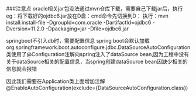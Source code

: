 ###注意点
oracle相关jar包没法通过mvn仓库下载，需要自己下载jar后，执行
eg：将下载好的ojdbc6.jar放在D盘：cmd命令先切换到D：
执行：mvn install:install-file -DgroupId=com.oracle -DartifactId=ojdbc6 -Dversion=11.2.0 -Dpackaging=jar -Dfile=ojdbc6.jar


springboot不引入db时，需要配置信息
spring boot会默认加载org.springframework.boot.autoconfigure.jdbc.DataSourceAutoConfiguration类使用了@Configuration注解向spring注入了dataSource bean,因为工程中没有关于dataSource相关的配置信息，当spring创建dataSource bean因缺少相关的信息就会报错

因此我们需要在Application类上面增加注解
@EnableAutoConfiguration(exclude={DataSourceAutoConfiguration.class})